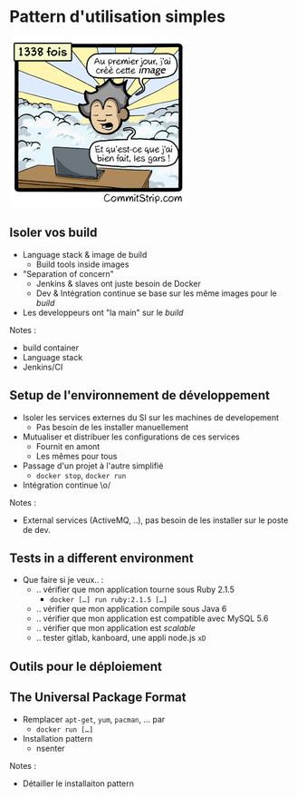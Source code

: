# Pattern d'utilisation simples

![](ressources/images/image-utile.png)



## Isoler vos build

- Language stack & image de build
    - Build tools inside images
- "Separation of concern"
    - Jenkins & slaves ont juste besoin de Docker
    - Dev & Intégration continue se base sur les même images pour le *build*
- Les developpeurs ont "la main" sur le *build*

Notes :
- build container
- Language stack
- Jenkins/CI



## Setup de l'environnement de développement

- Isoler les services externes du SI sur les machines de developement
    - Pas besoin de les installer manuellement
- Mutualiser et distribuer les configurations de ces services
    - Fournit en amont
    - Les mêmes pour tous
- Passage d'un projet à l'autre simplifié
    - ``docker stop``, ``docker run``
- Intégration continue \o/

Notes :
- External services (ActiveMQ, ..), pas besoin de les installer sur le
  poste de dev.




## Tests in a different environment

- Que faire si je veux.. :
    - .. vérifier que mon application tourne sous Ruby 2.1.5
        - ``docker […] run ruby:2.1.5 […]``
    - .. vérifier que mon application compile sous Java 6
    - .. vérifier que mon application est compatible avec MySQL 5.6
    - .. vérifier que mon application est *scalable*
    - .. tester gitlab, kanboard, une appli node.js ``xD``




## Outils pour le déploiement





## The Universal Package Format

- Remplacer ``apt-get``, ``yum``, ``pacman``, … par
    - ``docker run […]``
- Installation pattern
    - nsenter

Notes :
- Détailler le installaiton pattern


